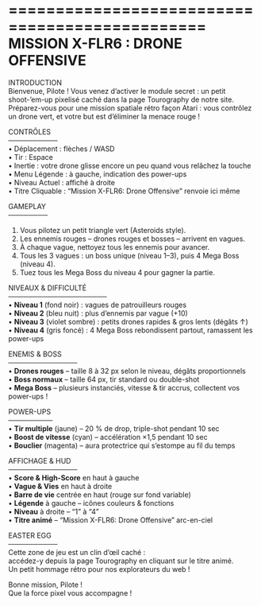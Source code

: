 ===============================================
       MISSION X-FLR6 : DRONE OFFENSIVE
===============================================
  

INTRODUCTION  
Bienvenue, Pilote ! Vous venez d’activer le module secret : un petit shoot-’em-up pixelisé caché dans la page Tourography de notre site. Préparez-vous pour une mission spatiale rétro façon Atari : vous contrôlez un drone vert, et votre but est d’éliminer la menace rouge !

  
CONTRÔLES  
──────────  
 • Déplacement : flèches / WASD  
 • Tir : Espace  
 • Inertie : votre drone glisse encore un peu quand vous relâchez la touche  
 • Menu Légende : à gauche, indication des power-ups  
 • Niveau Actuel : affiché à droite  
 • Titre Cliquable : “Mission X-FLR6: Drone Offensive” renvoie ici même  

  
GAMEPLAY  
────────  
1. Vous pilotez un petit triangle vert (Asteroids style).  
2. Les ennemis rouges – drones rouges et bosses – arrivent en vagues.  
3. À chaque vague, nettoyez tous les ennemis pour avancer.  
4. Tous les 3 vagues : un boss unique (niveau 1–3), puis 4 Mega Boss (niveau 4).  
5. Tuez tous les Mega Boss du niveau 4 pour gagner la partie.  

  
NIVEAUX & DIFFICULTÉ  
────────────────────  
 • **Niveau 1** (fond noir) : vagues de patrouilleurs rouges  
 • **Niveau 2** (bleu nuit) : plus d’ennemis par vague (+10)  
 • **Niveau 3** (violet sombre) : petits drones rapides & gros lents (dégâts ↑)  
 • **Niveau 4** (gris foncé) : 4 Mega Boss rebondissent partout, ramassent les power-ups  

  
ENEMIS & BOSS  
──────────────  
 • **Drones rouges** –   taille 8 à 32 px selon le niveau, dégâts proportionnels  
 • **Boss normaux** – taille 64 px, tir standard ou double-shot  
 • **Mega Boss** – plusieurs instanciés, vitesse & tir accrus, collectent vos power-ups !  

  
POWER-UPS  
─────────  
 • **Tir multiple** (jaune) – 20 % de drop, triple-shot pendant 10 sec  
 • **Boost de vitesse** (cyan) – accélération ×1,5 pendant 10 sec  
 • **Bouclier** (magenta) – aura protectrice qui s’estompe au fil du temps  

  
AFFICHAGE & HUD  
──────────────  
 • **Score & High-Score** en haut à gauche  
 • **Vague & Vies** en haut à droite  
 • **Barre de vie** centrée en haut (rouge sur fond variable)  
 • **Légende** à gauche – icônes couleurs & fonctions  
 • **Niveau** à droite – “1” à “4”  
 • **Titre animé** – “Mission X-FLR6: Drone Offensive” arc-en-ciel  

  
EASTER EGG  
──────────  
Cette zone de jeu est un clin d’œil caché :  
accédez-y depuis la page Tourography en cliquant sur le titre animé.  
Un petit hommage rétro pour nos explorateurs du web !

  
Bonne mission, Pilote !  
Que la force pixel vous accompagne !  
